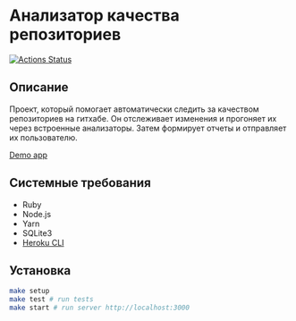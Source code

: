 # Анализатор качества репозиториев

[![Actions Status](https://github.com/DimaKabanov/rails-project-lvl4/workflows/hexlet-check/badge.svg)](https://github.com/DimaKabanov/rails-project-lvl4/actions)

## Описание

Проект, который помогает автоматически следить за качеством репозиториев на гитхабе. Он отслеживает изменения и прогоняет их через встроенные анализаторы. Затем формирует отчеты и отправляет их пользователю. 

[Demo app]()

## Системные требования

* Ruby
* Node.js
* Yarn
* SQLite3
* [Heroku CLI](https://devcenter.heroku.com/articles/heroku-cli#download-and-install)

## Установка

```sh
make setup
make test # run tests
make start # run server http://localhost:3000
```